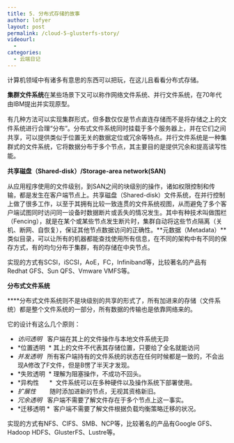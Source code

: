 ```yaml
---
title: 5. 分布式存储的故事
author: lofyer
layout: post
permalink: /cloud-5-glusterfs-story/
videourl:
  - 
categories:
  - 云端日记
---
```

计算机领域中有诸多有意思的东西可以把玩，在这儿且看看分布式存储。

<strong style="line-height: 1.5em;">集群文件系统</strong><span style="line-height: 1.5em;">在某些场景下又可以称作网络文件系统、并行文件系统，在70年代由IBM提出并实现原型。</span>

<span style="line-height: 1.5em;">有几种方法可以实现集群形式，但多数仅仅是节点直连存储而不是将存储之上的文件系统进行合理“分布”。分布式文件系统同时挂载于多个服务器上，并在它们之间共享，可以提供类似于位置无关的数据定位或冗余等特点。并行文件系统是一种集群式的文件系统，它将数据分布于多个节点，其主要目的是提供冗余和提高读写性能。</span>

<strong style="line-height: 1.5em;">共享磁盘（Shared-disk）/Storage-area network(SAN)</strong>

从应用程序使用的文件级别，到SAN之间的块级别的操作，诸如权限控制和传输，都是发生在客户端节点上。共享磁盘（Shared-disk）文件系统，在并行控制上做了很多工作，以至于其拥有比较一致连贯的文件系统视图，从而避免了多个客户端试图同时访问同一设备时数据断片或丢失的情况发生。其中有种技术叫做围栏（Fencing），就是在某个或某些节点发生断片时，集群自动将这些节点隔离（关机、断网、自恢复），保证其他节点数据访问的正确性。**元数据（Metadata）**类似目录，可以让所有的机器都能查找使用所有信息，在不同的架构中有不同的保存方式，有的均匀分布于集群，有的存储在中央节点。

实现的方式有SCSI，iSCSI，AoE，FC，Infiniband等，比较著名的产品有Redhat GFS、Sun QFS、Vmware VMFS等。

**分布式文件系统**

****分布式文件系统则不是块级别的共享的形式了，所有加进来的存储（文件系统）都是整个文件系统的一部分，所有数据的传输也是依靠网络来的。

它的设计有这么几个原则：

*   *访问透明*   客户端在其上的文件操作与本地文件系统无异
*   *位置透明  * 其上的文件不代表其存储位置，只要给了全名就能访问
*   *并发透明*   所有客户端持有的文件系统的状态在任何时候都是一致的，不会出现A修改了F文件，但是B愣了半天才发现。
*   *失败透明  * 理解为阻塞操作，不成功不回头。
*   *异构性      *  文件系统可以在多种硬件以及操作系统下部署使用。
*   *扩展性*        随时添加进新的节点，无视其资格新旧。
*   *冗余透明*   客户端不需要了解文件存在于多个节点上这一事实。
*   *迁移透明 *  客户端不需要了解文件根据负载均衡策略迁移的状况。

实现的方式有NFS、CIFS、SMB、NCP等，比较著名的产品有Google GFS、Hadoop HDFS、GlusterFS、Lustre等。